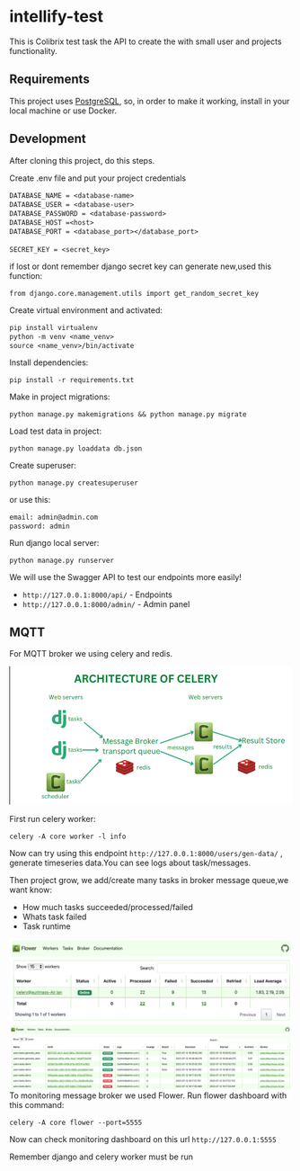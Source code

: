 # intellify-test

This is Colibrix test task the API to create the with small user and projects functionality.

## Requirements

This project uses [PostgreSQL](https://www.postgresql.org/), so, in order to make it working, install in your local machine or use Docker.


## Development

After cloning this project, do this steps.

Create .env file and put your project credentials
```
DATABASE_NAME = <database-name>
DATABASE_USER = <database-user>
DATABASE_PASSWORD = <database-password>
DATABASE_HOST =<host>
DATABASE_PORT = <database_port></database_port>

SECRET_KEY = <secret_key>
```
if lost or dont remember django secret key can generate new,used this function:

```
from django.core.management.utils import get_random_secret_key
```

Create virtual environment and activated:
```
pip install virtualenv 
python -m venv <name_venv>
source <name_venv>/bin/activate
```
Install dependencies:
```
pip install -r requirements.txt
```
Make in project migrations:
```
python manage.py makemigrations && python manage.py migrate 
```
Load test data in project:
```
python manage.py loaddata db.json   
```
Create superuser:
```
python manage.py createsuperuser
```

or use this:
```
email: admin@admin.com
password: admin
```
Run django local server:
```
python manage.py runserver
```


We will use the Swagger API to test our endpoints more easily!

- `http://127.0.0.1:8000/api/` - Endpoints
- `http://127.0.0.1:8000/admin/` - Admin panel




## MQTT

For MQTT broker we using celery and redis.

![alt text](images/celery_architecture.png)

First run celery worker:
```
celery -A core worker -l info
```
Now can try using this endpoint `http://127.0.0.1:8000/users/gen-data/` , generate timeseries data.You can see logs about task/messages. 


Then project grow, we add/create many tasks in broker message queue,we want know:

- How much tasks succeeded/processed/failed
- Whats task failed
- Task runtime

![alt text](images/worker.png)
![alt text](images/tasks.png)
To monitoring message broker we used Flower.
Run flower dashboard with this command:
```
celery -A core flower --port=5555  
```
Now can check monitoring dashboard on this url `http://127.0.0.1:5555`

Remember django and celery worker must be run
